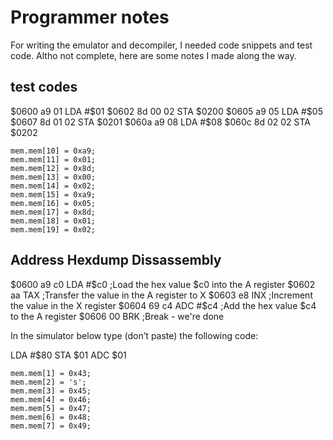# Programmer notes

For writing the emulator and decompiler, I needed code snippets and test code.
Altho not complete, here are some notes I made along the way.

## test codes

$0600    a9 01     LDA #$01
$0602    8d 00 02  STA $0200
$0605    a9 05     LDA #$05
$0607    8d 01 02  STA $0201
$060a    a9 08     LDA #$08
$060c    8d 02 02  STA $0202


	mem.mem[10] = 0xa9;
	mem.mem[11] = 0x01;
	mem.mem[12] = 0x8d;
	mem.mem[13] = 0x00;
	mem.mem[14] = 0x02;
	mem.mem[15] = 0xa9;
	mem.mem[16] = 0x05;
	mem.mem[17] = 0x8d;
	mem.mem[18] = 0x01;
	mem.mem[19] = 0x02;

Address  Hexdump   Dissassembly
-------------------------------
$0600    a9 c0     LDA #$c0    ;Load the hex value $c0 into the A register
$0602    aa        TAX         ;Transfer the value in the A register to X
$0603    e8        INX         ;Increment the value in the X register
$0604    69 c4     ADC #$c4    ;Add the hex value $c4 to the A register
$0606    00        BRK         ;Break - we're done

In the simulator below type (don’t paste) the following code:

LDA #$80
STA $01
ADC $01




	mem.mem[1] = 0x43;
	mem.mem[2] = 's';
	mem.mem[3] = 0x45;
	mem.mem[4] = 0x46;
	mem.mem[5] = 0x47;
	mem.mem[6] = 0x48;
	mem.mem[7] = 0x49;